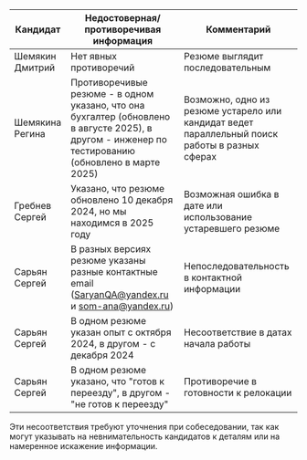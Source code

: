| Кандидат | Недостоверная/противоречивая информация | Комментарий |
|----------|----------------------------------------|-------------|
| Шемякин Дмитрий | Нет явных противоречий | Резюме выглядит последовательным |
| Шемякина Регина | Противоречивые резюме - в одном указано, что она бухгалтер (обновлено в августе 2025), в другом - инженер по тестированию (обновлено в марте 2025) | Возможно, одно из резюме устарело или кандидат ведет параллельный поиск работы в разных сферах |
| Гребнев Сергей | Указано, что резюме обновлено 10 декабря 2024, но мы находимся в 2025 году | Возможная ошибка в дате или использование устаревшего резюме |
| Сарьян Сергей | В разных версиях резюме указаны разные контактные email (SaryanQA@yandex.ru и som-ana@yandex.ru) | Непоследовательность в контактной информации |
| Сарьян Сергей | В одном резюме указан опыт с октября 2024, в другом - с декабря 2024 | Несоответствие в датах начала работы |
| Сарьян Сергей | В одном резюме указано, что "готов к переезду", в другом - "не готов к переезду" | Противоречие в готовности к релокации |

Эти несоответствия требуют уточнения при собеседовании, так как могут указывать на невнимательность кандидатов к деталям или на намеренное искажение информации.
